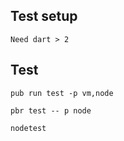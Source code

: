 ## Test setup

    Need dart > 2
        
## Test

    pub run test -p vm,node
    
    pbr test -- p node
    
    nodetest
